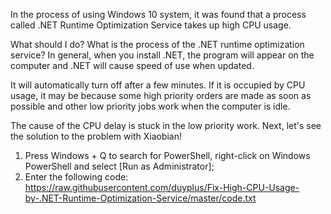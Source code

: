 In the process of using Windows 10 system, it was found that a process called .NET Runtime Optimization Service takes up high CPU usage.


What should I do? What is the process of the .NET runtime optimization service? In general, when you install .NET, the program will appear on the computer and .NET will cause speed of use when updated.


It will automatically turn off after a few minutes. If it is occupied by CPU usage, it may be because some high priority orders are made as soon as possible and other low priority jobs work when the computer is idle.


The cause of the CPU delay is stuck in the low priority work. Next, let's see the solution to the problem with Xiaobian!



1. Press Windows + Q to search for PowerShell, right-click on Windows PowerShell and select [Run as Administrator];
2. Enter the following code: https://raw.githubusercontent.com/duyplus/Fix-High-CPU-Usage-by-.NET-Runtime-Optimization-Service/master/code.txt

